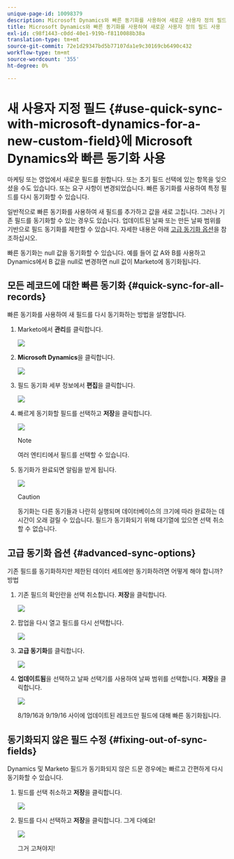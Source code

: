 ```yaml
---
unique-page-id: 10098379
description: Microsoft Dynamics와 빠른 동기화를 사용하여 새로운 사용자 정의 필드 - Marketo Docs - 제품 설명서
title: Microsoft Dynamics와 빠른 동기화를 사용하여 새로운 사용자 정의 필드 사용
exl-id: c98f1443-c0dd-40e1-919b-f8110088b38a
translation-type: tm+mt
source-git-commit: 72e1d29347bd5b77107da1e9c30169cb6490c432
workflow-type: tm+mt
source-wordcount: '355'
ht-degree: 0%

---
```


# 새 사용자 지정 필드 {#use-quick-sync-with-microsoft-dynamics-for-a-new-custom-field}에 Microsoft Dynamics와 빠른 동기화 사용

마케팅 또는 영업에서 새로운 필드를 원합니다. 또는 초기 필드 선택에 있는 항목을 잊으셨을 수도 있습니다. 또는 요구 사항이 변경되었습니다. 빠른 동기화를 사용하여 특정 필드를 다시 동기화할 수 있습니다.

일반적으로 빠른 동기화를 사용하여 새 필드를 추가하고 값을 새로 고칩니다. 그러나 기존 필드를 동기화할 수 있는 경우도 있습니다. 업데이트된 날짜 또는 만든 날짜 범위를 기반으로 필드 동기화를 제한할 수 있습니다. 자세한 내용은 아래 [고급 동기화 옵션](#Advanced_Sync_Options)을 참조하십시오.

빠른 동기화는 null 값을 동기화할 수 있습니다. 예를 들어 값 A와 B를 사용하고 Dynamics에서 B 값을 null로 변경하면 null 값이 Marketo에 동기화됩니다.

## 모든 레코드에 대한 빠른 동기화 {#quick-sync-for-all-records}

빠른 동기화를 사용하여 새 필드를 다시 동기화하는 방법을 설명합니다.

1. Marketo에서 **관리**&#x200B;를 클릭합니다.

   ![](assets/image2016-8-19-11-3a14-3a5.png)

1. **Microsoft Dynamics**&#x200B;을 클릭합니다.

   ![](assets/image2016-8-19-11-3a15-3a8.png)

1. 필드 동기화 세부 정보에서 **편집**&#x200B;을 클릭합니다.

   ![](assets/image2016-8-19-11-3a16-3a22.png)

1. 빠르게 동기화할 필드를 선택하고 **저장**&#x200B;을 클릭합니다.

   ![](assets/image2016-8-25-15-3a26-3a11.png)

   >[!NOTE]
   >
   >여러 엔티티에서 필드를 선택할 수 있습니다.

1. 동기화가 완료되면 알림을 받게 됩니다.

   ![](assets/field-sync-update-notification.png)

   >[!CAUTION]
   >
   >동기화는 다른 동기들과 나란히 실행되며 데이터베이스의 크기에 따라 완료하는 데 시간이 오래 걸릴 수 있습니다. 필드가 동기화되기 위해 대기열에 있으면 선택 취소할 수 없습니다.

## 고급 동기화 옵션 {#advanced-sync-options}

기존 필드를 동기화하지만 제한된 데이터 세트에만 동기화하려면 어떻게 해야 합니까? 방법

1. 기존 필드의 확인란을 선택 취소합니다. **저장**&#x200B;을 클릭합니다.

   ![](assets/image2016-8-25-16-3a16-3a32.png)

1. 팝업을 다시 열고 필드를 다시 선택합니다.

   ![](assets/select-field-reselect-hand.png)

1. **고급 동기화**&#x200B;를 클릭합니다.

   ![](assets/image2016-8-25-15-3a52-3a9.png)

1. **업데이트됨**&#x200B;을 선택하고 날짜 선택기를 사용하여 날짜 범위를 선택합니다. **저장**&#x200B;을 클릭합니다.

   ![](assets/image2016-8-25-16-3a0-3a3.png)

   8/19/16과 9/19/16 사이에 업데이트된 레코드만 필드에 대해 빠른 동기화됩니다.

## 동기화되지 않은 필드 수정 {#fixing-out-of-sync-fields}

Dynamics 및 Marketo 필드가 동기화되지 않은 드문 경우에는 빠르고 간편하게 다시 동기화할 수 있습니다.

1. 필드를 선택 취소하고 **저장**&#x200B;을 클릭합니다.

   ![](assets/image2016-8-25-16-3a16-3a32-1.png)

1. 필드를 다시 선택하고 **저장**&#x200B;을 클릭합니다. 그게 다예요!

   ![](assets/image2016-8-25-16-3a20-3a45.png)

   그거 고쳐야지!
